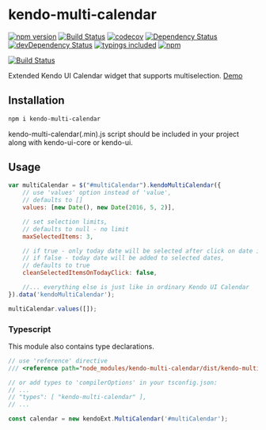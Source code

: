 kendo-multi-calendar
=========
[![npm version](https://badge.fury.io/js/kendo-multi-calendar.svg?t=1520066759967)](https://badge.fury.io/js/kendo-multi-calendar)
[![Build Status](https://travis-ci.org/iyegoroff/kendo-multi-calendar.svg?t=1520066759967&branch=master)](https://travis-ci.org/iyegoroff/kendo-multi-calendar)
[![codecov](https://codecov.io/gh/iyegoroff/kendo-multi-calendar/branch/master/graph/badge.svg)](https://iyegoroff.io/gh/codecov/kendo-multi-calendar)
[![Dependency Status](https://david-dm.org/iyegoroff/kendo-multi-calendar.svg?t=1520066759967)](https://david-dm.org/iyegoroff/kendo-multi-calendar)
[![devDependency Status](https://david-dm.org/iyegoroff/kendo-multi-calendar/dev-status.svg?t=1520066759967)](https://david-dm.org/iyegoroff/kendo-multi-calendar#info=devDependencies)
[![typings included](https://img.shields.io/badge/typings-included-brightgreen.svg?t=1520066759967)](#typescript)
[![npm](https://img.shields.io/npm/l/express.svg?t=1520066759967)](https://www.npmjs.com/package/kendo-multi-calendar)

[![Build Status](https://saucelabs.com/browser-matrix/iyegoroff-6.svg?t=1520066759967)](https://saucelabs.com/beta/builds/c9b5135835524b29b1a1e2e481da380e)

Extended Kendo UI Calendar widget that supports multiselection. [Demo](https://kendo-multi-calendar.surge.sh/)

## Installation

```bash
npm i kendo-multi-calendar
```

kendo-multi-calendar(.min).js script should be included in your project along with kendo-ui-core or kendo-ui.

## Usage

```javascript
var multiCalendar = $("#multiCalendar").kendoMultiCalendar({
    // use 'values' option instead of 'value',
    // defaults to []
    values: [new Date(), new Date(2016, 5, 2)], 

    // set selection limits, 
    // defaults to null - no limit
    maxSelectedItems: 3,

    // if true - only today date will be selected after click on date in footer,
    // if false - today date will be added to selected dates,
    // defaults to true
    cleanSelectedItemsOnTodayClick: false,

    //... everything else is just like in ordinary Kendo UI Calendar
}).data('kendoMultiCalendar');

multiCalendar.values([]);
```

### Typescript

This module also contains type declarations.

```typescript
// use 'reference' directive
/// <reference path="node_modules/kendo-multi-calendar/dist/kendo-multi-calendar.d.ts" />

// or add types to 'compilerOptions' in your tsconfig.json:
// ...
// "types": [ "kendo-multi-calendar" ],
// ...

const calendar = new kendoExt.MultiCalendar('#multiCalendar');
```
